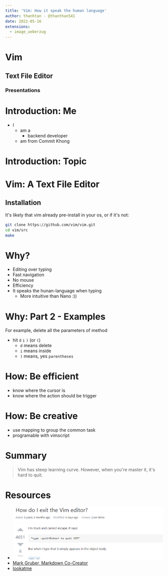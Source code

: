 ```yaml
---
title: 'Vim: How it speak the human language'
author: thanhtan - @thanthan541
date: 2022-05-16
extensions:
  - image_ueberzug
---
```


# Vim
## Text File Editor
### Presentations

# Introduction: Me

* I
    * am a
        * backend developer
    * am from Commit Khong


# Introduction: Topic

# Vim: A Text File Editor

## Installation

It's likely that vim already pre-install in your os, or if it's not:

```bash
git clone https://github.com/vim/vim.git
cd vim/src
make
```

# Why?

* Editing over typing
* Fast navigation
* No mouse
* Efficiency
* It speaks the hunan-language when typing
    * More intuitive than Nano :))

# Why: Part 2 - Examples

For example, delete all the parameters of method

* hit `d` `i` `)` (or `(`)
    * `d` means delete
    * `i` means inside
    * `)` means, yes `parentheses`

# How: Be efficient

* know where the cursor is
* know where the action should be trigger

# How: Be creative

* use mapping to group the common task
* programable with vimscript

# Summary

> Vim has steep learning curve.
> However, when you're master it, it's hard to quit.

# Resources

* ![15](./vim_exist_meme.PNG)
* [Mark Gruber, Markdown Co-Creator](https://daringfireball.net/projects/markdown/syntax#philosophy)
* [lookatme](https://github.com/d0c-s4vage/lookatme)

